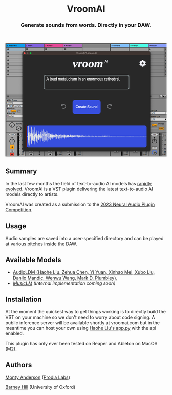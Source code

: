 
<h1 align="center"; style = font-size: 500px; > VroomAI </h1>

<h3 align="center"> Generate sounds from words. Directly in your DAW. </h3>

<br>
<p align="center">
  <img src="screenshot.png" alt="VroomAI"/>
</p>

## Summary
In the last few months the field of text-to-audio AI models has [rapidly evolved](https://github.com/archinetai/audio-ai-timeline). VroomAI is a VST plugin delivering the latest text-to-audio AI models directly to artists.

VroomAI was created as a submission to the [2023 Neural Audio Plugin Competition](https://www.theaudioprogrammer.com/neural-audio).

## Usage
Audio samples are saved into a user-specified directory and can be played at various pitches inside the DAW.

## Available Models
- [AudioLDM (Haohe Liu, Zehua Chen, Yi Yuan, Xinhao Mei, Xubo Liu, Danilo Mandic, Wenwu Wang, Mark D. Plumbley).](https://github.com/haoheliu/AudioLDM)
- *[MusicLM](https://google-research.github.io/seanet/musiclm/examples/) (Internal implementation coming soon)*

## Installation

At the moment the quickest way to get things working is to directly build the VST on your machine so we don't need to worry about code signing. A public inference server will be available shortly at vroomai.com but in the meantime you can host your own using [Haohe Liu's app.py](https://github.com/haoheliu/AudioLDM/blob/main/app.py) with the api enabled.

This plugin has only ever been tested on Reaper and Ableton on MacOS (M2).

## Authors
[Monty Anderson](https://montyanderson.net) ([Prodia Labs](https://prodia.com))

[Barney Hill](https://www.barneyhill.com) (University of Oxford)
